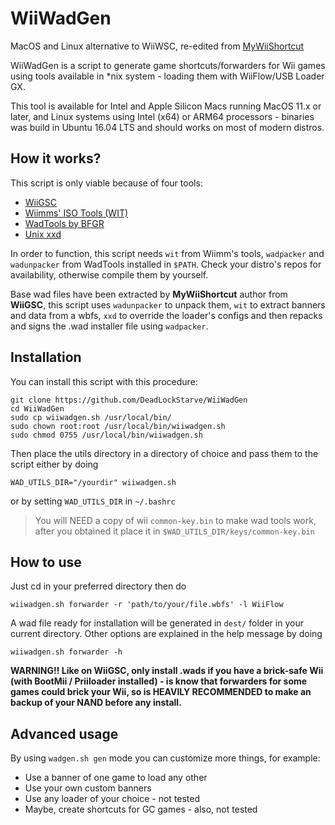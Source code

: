 # WiiWadGen
MacOS and Linux alternative to WiiWSC, re-edited from [MyWiiShortcut](https://github.com/DouglasMartins1999/MyWiiShortcut)

WiiWadGen is a script to generate game shortcuts/forwarders for Wii games using tools available in *nix system - loading them with WiiFlow/USB Loader GX.

This tool is available for Intel and Apple Silicon Macs running MacOS 11.x or later, and Linux systems using Intel (x64) or ARM64 processors - binaries was build in Ubuntu 16.04 LTS and should works on most of modern distros.

## How it works?
This script is only viable because of four tools: 

 - [WiiGSC](https://www.gamebrew.org/wiki/WiiGSC)
 - [Wiimms' ISO Tools (WIT)](https://wit.wiimm.de)
 - [WadTools by BFGR](https://github.com/libertyernie/wad-tools)
 - [Unix xxd](https://linux.die.net/man/1/xxd)

In order to function, this script needs `wit` from Wiimm's tools, `wadpacker` and `wadunpacker` from WadTools installed in `$PATH`. Check your distro's repos for availability, otherwise compile them by yourself.

Base wad files have been extracted by **MyWiiShortcut** author from **WiiGSC**, this script uses `wadunpacker` to unpack them, `wit` to extract banners and data from a wbfs, `xxd` to override the loader's configs and then repacks and signs the .wad installer file using `wadpacker`.

## Installation

You can install this script with this procedure:

    git clone https://github.com/DeadLockStarve/WiiWadGen
    cd WiiWadGen
    sudo cp wiiwadgen.sh /usr/local/bin/
    sudo chown root:root /usr/local/bin/wiiwadgen.sh
    sudo chmod 0755 /usr/local/bin/wiiwadgen.sh

Then place the utils directory in a directory of choice and pass them to the script either by doing

    WAD_UTILS_DIR="/yourdir" wiiwadgen.sh

or by setting `WAD_UTILS_DIR` in `~/.bashrc`

> You will NEED a copy of wii `common-key.bin` to make wad tools work, after you obtained it place it in `$WAD_UTILS_DIR/keys/common-key.bin`

## How to use

Just cd in your preferred directory then do

    wiiwadgen.sh forwarder -r 'path/to/your/file.wbfs' -l WiiFlow

A wad file ready for installation will be generated in `dest/` folder in your current directory. Other options are explained in the help message by doing

    wiiwadgen.sh forwarder -h

**WARNING!! Like on WiiGSC, only install .wads if you have a brick-safe Wii (with BootMii / Priiloader installed) - is know that forwarders for some games could brick your Wii, so is HEAVILY RECOMMENDED to make an backup of your NAND before any install.**

## Advanced usage
By using `wadgen.sh gen` mode you can customize more things, for example:

 - Use a banner of one game to load any other
 - Use your own custom banners
 - Use any loader of your choice - not tested
 - Maybe, create shortcuts for GC games - also, not tested
